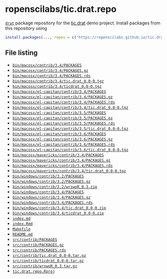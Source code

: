 
# ropenscilabs/tic.drat.repo

[`drat`](https://github.com/eddelbuettel/drat) package repository for
the [tic.drat](https://github.com/ropenscilabs/tic.drat) demo project.
Install packages from this repository using

``` r
install.packages(..., repos = c("https://ropenscilabs.github.io/tic.drat.repo"))
```

## File listing

  - [`bin/macosx/contrib/3.4/PACKAGES`](bin/macosx/contrib/3.4/PACKAGES)
  - [`bin/macosx/contrib/3.4/PACKAGES.gz`](bin/macosx/contrib/3.4/PACKAGES.gz)
  - [`bin/macosx/contrib/3.4/PACKAGES.rds`](bin/macosx/contrib/3.4/PACKAGES.rds)
  - [`bin/macosx/contrib/3.4/tic.drat_0.0-0.tgz`](bin/macosx/contrib/3.4/tic.drat_0.0-0.tgz)
  - [`bin/macosx/contrib/3.4/ticdrat_0.0-0.tgz`](bin/macosx/contrib/3.4/ticdrat_0.0-0.tgz)
  - [`bin/macosx/el-capitan/contrib/3.4/PACKAGES`](bin/macosx/el-capitan/contrib/3.4/PACKAGES)
  - [`bin/macosx/el-capitan/contrib/3.4/PACKAGES.gz`](bin/macosx/el-capitan/contrib/3.4/PACKAGES.gz)
  - [`bin/macosx/el-capitan/contrib/3.4/PACKAGES.rds`](bin/macosx/el-capitan/contrib/3.4/PACKAGES.rds)
  - [`bin/macosx/el-capitan/contrib/3.4/tic.drat_0.0-0.tgz`](bin/macosx/el-capitan/contrib/3.4/tic.drat_0.0-0.tgz)
  - [`bin/macosx/el-capitan/contrib/3.5/PACKAGES`](bin/macosx/el-capitan/contrib/3.5/PACKAGES)
  - [`bin/macosx/el-capitan/contrib/3.5/PACKAGES.gz`](bin/macosx/el-capitan/contrib/3.5/PACKAGES.gz)
  - [`bin/macosx/el-capitan/contrib/3.5/PACKAGES.rds`](bin/macosx/el-capitan/contrib/3.5/PACKAGES.rds)
  - [`bin/macosx/el-capitan/contrib/3.5/tic.drat_0.0-0.tgz`](bin/macosx/el-capitan/contrib/3.5/tic.drat_0.0-0.tgz)
  - [`bin/macosx/el-capitan/contrib/3.6/PACKAGES`](bin/macosx/el-capitan/contrib/3.6/PACKAGES)
  - [`bin/macosx/el-capitan/contrib/3.6/PACKAGES.gz`](bin/macosx/el-capitan/contrib/3.6/PACKAGES.gz)
  - [`bin/macosx/el-capitan/contrib/3.6/PACKAGES.rds`](bin/macosx/el-capitan/contrib/3.6/PACKAGES.rds)
  - [`bin/macosx/el-capitan/contrib/3.6/tic.drat_0.0-0.tgz`](bin/macosx/el-capitan/contrib/3.6/tic.drat_0.0-0.tgz)
  - [`bin/macosx/mavericks/contrib/3.4/PACKAGES`](bin/macosx/mavericks/contrib/3.4/PACKAGES)
  - [`bin/macosx/mavericks/contrib/3.4/PACKAGES.gz`](bin/macosx/mavericks/contrib/3.4/PACKAGES.gz)
  - [`bin/macosx/mavericks/contrib/3.4/PACKAGES.rds`](bin/macosx/mavericks/contrib/3.4/PACKAGES.rds)
  - [`bin/macosx/mavericks/contrib/3.4/tic.drat_0.0-0.tgz`](bin/macosx/mavericks/contrib/3.4/tic.drat_0.0-0.tgz)
  - [`bin/windows/contrib/3.2/PACKAGES`](bin/windows/contrib/3.2/PACKAGES)
  - [`bin/windows/contrib/3.2/PACKAGES.gz`](bin/windows/contrib/3.2/PACKAGES.gz)
  - [`bin/windows/contrib/3.2/wrswoR_0.3.zip`](bin/windows/contrib/3.2/wrswoR_0.3.zip)
  - [`bin/windows/contrib/3.4/PACKAGES`](bin/windows/contrib/3.4/PACKAGES)
  - [`bin/windows/contrib/3.4/PACKAGES.gz`](bin/windows/contrib/3.4/PACKAGES.gz)
  - [`bin/windows/contrib/3.4/PACKAGES.rds`](bin/windows/contrib/3.4/PACKAGES.rds)
  - [`bin/windows/contrib/3.4/tic.drat_0.0-0.zip`](bin/windows/contrib/3.4/tic.drat_0.0-0.zip)
  - [`bin/windows/contrib/3.4/ticdrat_0.0-0.zip`](bin/windows/contrib/3.4/ticdrat_0.0-0.zip)
  - [`index.md`](index.md)
  - [`index.Rmd`](index.Rmd)
  - [`Makefile`](Makefile)
  - [`README.md`](README.md)
  - [`src/contrib/PACKAGES`](src/contrib/PACKAGES)
  - [`src/contrib/PACKAGES.gz`](src/contrib/PACKAGES.gz)
  - [`src/contrib/PACKAGES.rds`](src/contrib/PACKAGES.rds)
  - [`src/contrib/tic.drat_0.0-0.tar.gz`](src/contrib/tic.drat_0.0-0.tar.gz)
  - [`src/contrib/ticdrat_0.0-0.tar.gz`](src/contrib/ticdrat_0.0-0.tar.gz)
  - [`src/contrib/wrswoR_0.3.tar.gz`](src/contrib/wrswoR_0.3.tar.gz)
  - [`tic.drat.repo.Rproj`](tic.drat.repo.Rproj)

